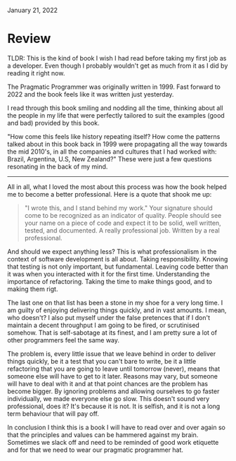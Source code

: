 January 21, 2022

# Review

TLDR: This is the kind of book I wish I had read before taking my first job as
a developer. Even though I probably wouldn't get as much from it as I did by
reading it right now.

The Pragmatic Programmer was originally written in 1999. Fast forward to 2022
and the book feels like it was written just yesterday.

I read through this book smiling and nodding all the time, thinking about all
the people in my life that were perfectly tailored to suit the examples (good
and bad) provided by this book.

"How come this feels like history repeating itself? How come the patterns
talked about in this book back in 1999 were propagating all the way towards the
mid 2010's, in all the companies and cultures that I had worked with: Brazil,
Argentina, U.S, New Zealand?" These were just a few questions resonating in the
back of my mind.

---

All in all, what I loved the most about this process was how the book helped me
to become a better professional. Here is a quote that shook me up:

> "I wrote this, and I stand behind my work." Your signature should come to be
> recognized as an indicator of quality. People should see your name on a piece
> of code and expect it to be solid, well written, tested, and documented. A
> really professional job. Written by a real professional.

And should we expect anything less? This is what professionalism in the
context of software development is all about. Taking responsibility. Knowing
that testing is not only important, but fundamental. Leaving code better than
it was when you interacted with it for the first time. Understanding the
importance of refactoring. Taking the time to make things good, and to making
them rigt.

The last one on that list has been a stone in my shoe for a very long time. I
am guilty of enjoying delivering things quickly, and in vast amounts. I mean,
who doesn't? I also put myself under the false pretences that if I don't
maintain a decent throughput I am going to be fired, or scrutinised somehow.
That is self-sabotage at its finest, and I am pretty sure a lot of other
programmers feel the same way.

The problem is, every little issue that we leave behind in order to deliver
things quickly, be it a test that you can't bare to write, be it a little
refactoring that you are going to leave until tomorrow (never), means that
someone else will have to get to it later. Reasons may vary, but someone will
have to deal with it and at that point chances are the problem has become
bigger. By ignoring problems and allowing ourselves to go faster individually,
we made everyone else go slow. This doesn't sound very professional, does it?
It's because it is not. It is selfish, and it is not a long term behaviour that
will pay off.

In conclusion I think this is a book I will have to read over and over again so
that the principles and values can be hammered against my brain. Sometimes we
slack off and need to be reminded of good work etiquette and for that we need
to wear our pragmatic programmer hat.
